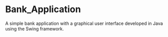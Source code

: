 # Bank_Application
 A simple bank application with a graphical user interface developed in Java using the Swing framework.
